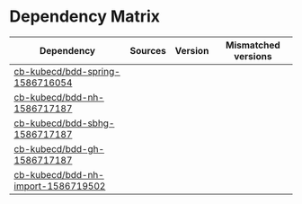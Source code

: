 # Dependency Matrix

Dependency | Sources | Version | Mismatched versions
---------- | ------- | ------- | -------------------
[cb-kubecd/bdd-spring-1586716054](https://github.com/cb-kubecd/bdd-spring-1586716054.git) |  | []() | 
[cb-kubecd/bdd-nh-1586717187](https://github.com/cb-kubecd/bdd-nh-1586717187.git) |  | []() | 
[cb-kubecd/bdd-sbhg-1586717187](https://github.com/cb-kubecd/bdd-sbhg-1586717187.git) |  | []() | 
[cb-kubecd/bdd-gh-1586717187](https://github.com/cb-kubecd/bdd-gh-1586717187.git) |  | []() | 
[cb-kubecd/bdd-nh-import-1586719502](https://github.com/cb-kubecd/bdd-nh-import-1586719502.git) |  | []() | 
